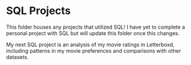 # SQL Projects

This folder houses any projects that utilized SQL! I have yet to complete a personal project with SQL but will update this folder once this changes.

My next SQL project is an analysis of my movie ratings in Letterboxd, including patterns in my movie preferences and comparisons with other datasets.
